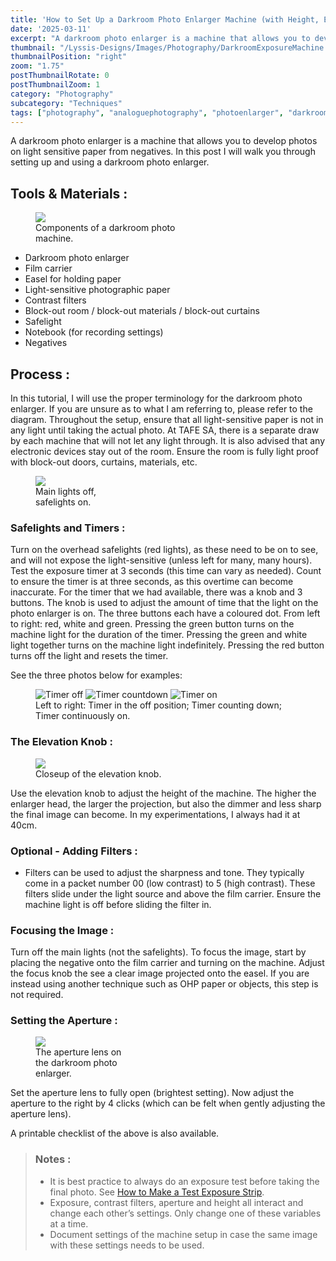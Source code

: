 ```yaml
---
title: 'How to Set Up a Darkroom Photo Enlarger Machine (with Height, Exposure and Filters)'
date: '2025-03-11'
excerpt: "A darkroom photo enlarger is a machine that allows you to develop photos on light..."
thumbnail: "/Lyssis-Designs/Images/Photography/DarkroomExposureMachine.jpg"
thumbnailPosition: "right"
zoom: "1.75"
postThumbnailRotate: 0
postThumbnailZoom: 1
category: "Photography"
subcategory: "Techniques"
tags: ["photography", "analoguephotography", "photoenlarger", "darkroom"]
---
```


A darkroom photo enlarger is a machine that allows you to develop photos on light sensitive paper from negatives. In this post I will walk you through setting up and using a darkroom photo enlarger.

## Tools & Materials :

<div class="clearfix">
<figure class="flex-right" style="width: 15rem; margin-right: 1rem;">
    <img src="/Lyssis-Designs/Images/Photography/PartsOfDarkroomExposureMachine.jpg">
    <figcaption>Components of a darkroom photo machine.</figcaption>
</figure>

- Darkroom photo enlarger
- Film carrier
- Easel for holding paper
- Light-sensitive photographic paper
- Contrast filters
- Block-out room / block-out materials / block-out curtains
- Safelight
- Notebook (for recording settings)
- Negatives
</div>

## Process :
In this tutorial, I will use the proper terminology for the darkroom photo enlarger. If you are unsure as to what I am referring to, please refer to the diagram. Throughout the setup, ensure that all light-sensitive paper is not in any light until taking the actual photo. At TAFE SA, there is a separate draw by each machine that will not let any light through. It is also advised that any electronic devices stay out of the room. Ensure the room is fully light proof with block-out doors, curtains, materials, etc.

<div class="clearfix">
<figure class="flex-left" style="width: 10rem;">
    <img src="/Lyssis-Designs/Images/Photography/Safelights.jpg">
    <figcaption>Main lights off, safelights on.</figcaption>
</figure>

### Safelights and Timers :
Turn on the overhead safelights (red lights), as these need to be on to see, and will not expose the light-sensitive (unless left for many, many hours). Test the exposure timer at 3 seconds (this time can vary as needed). Count to ensure the timer is at three seconds, as this overtime can become inaccurate. For the timer that we had available, there was a knob and 3 buttons. The knob is used to adjust the amount of time that the light on the photo enlarger is on. The three buttons each have a coloured dot. From left to right: red, white and green. Pressing the green button turns on the machine light for the duration of the timer. Pressing the green and white light together turns on the machine light indefinitely. Pressing the red button turns off the light and resets the timer.
</div>

See the three photos below for examples:

  <figure class="side-by-side-3">
    <img src="/Lyssis-Designs/Images/Photography/TimerOff.jpg"
         alt="Timer off">
    <img src="/Lyssis-Designs/Images/Photography/TimerCountdown.jpg"
         alt="Timer countdown">
    <img src="/Lyssis-Designs/Images/Photography/TimerOn.jpg"
         alt="Timer on">
    <figcaption>Left to right: Timer in the off position; Timer counting down; Timer continuously on.</figcaption>
  </figure>

### The Elevation Knob :
<div class="clearfix">
<figure class="flex-right" style="width: 15rem;">
    <img src="/Lyssis-Designs/Images/Photography/ElevationKnob.jpg">
    <figcaption>Closeup of the elevation knob.</figcaption>
</figure>


Use the elevation knob to adjust the height of the machine. The higher the enlarger head, the larger the projection, but also the dimmer and less sharp the final image can become. In my experimentations, I always had it at 40cm.
</div>

### Optional - Adding Filters :

- Filters can be used to adjust the sharpness and tone. They typically come in a packet number 00 (low contrast) to 5 (high contrast). These filters slide under the light source and above the film carrier. Ensure the machine light is off before sliding the filter in.

### Focusing the Image :
Turn off the main lights (not the safelights). To focus the image, start by placing the negative onto the film carrier and turning on the machine. Adjust the focus knob the see a clear image projected onto the easel. If you are instead using another technique such as OHP paper or objects, this step is not required.

### Setting the Aperture :
<div class="clearfix">
<figure class="flex-left" style="width: 10rem;">
    <img src="/Lyssis-Designs/Images/Photography/EnlargerLens.jpg">
    <figcaption>The aperture lens on the darkroom photo enlarger.</figcaption>
</figure>
Set the aperture lens to fully open (brightest setting). Now adjust the aperture to the right by 4 clicks (which can be felt when gently adjusting the aperture lens).
</div>

A printable checklist of the above is also available.

> ### Notes :
> - It is best practice to always do an exposure test before taking the final photo. See [How to Make a Test Exposure Strip](#/blog/Analogue-Photography/Analogue-Photo-Techniques/How-to-Make-a-Test-Exposure-Strip).
> - Exposure, contrast filters, aperture and height all interact and change each other’s settings. Only change one of these variables at a time.
> - Document settings of the machine setup in case the same image with these settings needs to be used.